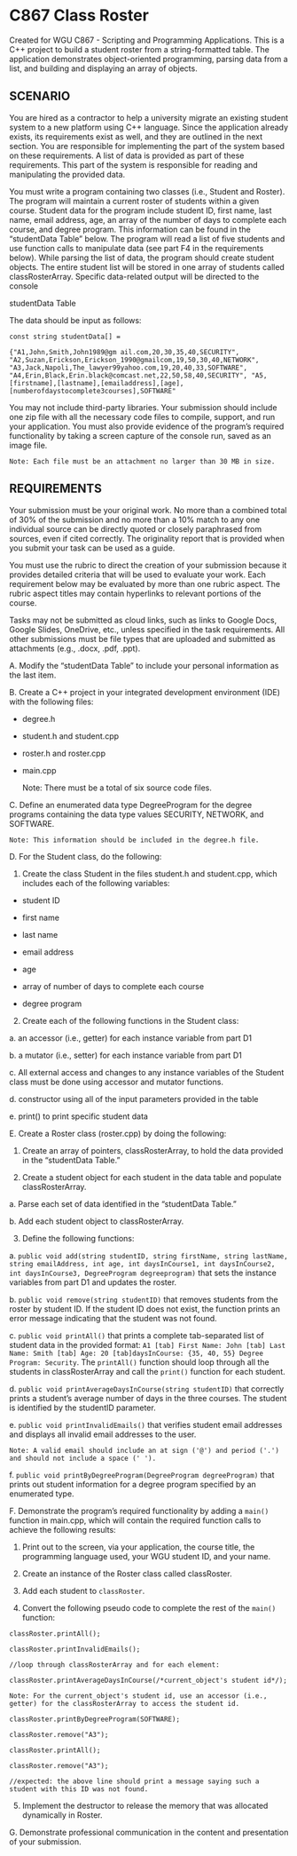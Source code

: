 # C867 Class Roster
Created for WGU C867 - Scripting and Programming Applications. This is a C++ project to build a student roster from a string-formatted table. The application demonstrates object-oriented programming, parsing data from a list, and building and displaying an array of objects.

## SCENARIO
You are hired as a contractor to help a university migrate an existing student system to a new platform using C++ language. Since the application already exists, its requirements exist as well, and they are outlined in the next section. You are responsible for implementing the part of the system based on these requirements. A list of data is provided as part of these requirements. This part of the system is responsible for reading and manipulating the provided data.

You must write a program containing two classes (i.e., Student and Roster). The program will maintain a current roster of students within a given course. Student data for the program include student ID, first name, last name, email address, age, an array of the number of days to complete each course, and degree program. This information can be found in the “studentData Table” below. The program will read a list of five students and use function calls to manipulate data (see part F4 in the requirements below). While parsing the list of data, the program should create student objects. The entire student list will be stored in one array of students called classRosterArray. Specific data-related output will be directed to the console

studentData Table

The data should be input as follows:

    const string studentData[] = 

    {"A1,John,Smith,John1989@gm ail.com,20,30,35,40,SECURITY", "A2,Suzan,Erickson,Erickson_1990@gmailcom,19,50,30,40,NETWORK", "A3,Jack,Napoli,The_lawyer99yahoo.com,19,20,40,33,SOFTWARE", "A4,Erin,Black,Erin.black@comcast.net,22,50,58,40,SECURITY", "A5,[firstname],[lastname],[emailaddress],[age], [numberofdaystocomplete3courses],SOFTWARE"

 
You may not include third-party libraries. Your submission should include one zip file with all the necessary code files to compile, support, and run your application. You must also provide evidence of the program’s required functionality by taking a screen capture of the console run, saved as an image file.

    Note: Each file must be an attachment no larger than 30 MB in size. 

## REQUIREMENTS
Your submission must be your original work. No more than a combined total of 30% of the submission and no more than a 10% match to any one individual source can be directly quoted or closely paraphrased from sources, even if cited correctly. The originality report that is provided when you submit your task can be used as a guide.

You must use the rubric to direct the creation of your submission because it provides detailed criteria that will be used to evaluate your work. Each requirement below may be evaluated by more than one rubric aspect. The rubric aspect titles may contain hyperlinks to relevant portions of the course.

Tasks may not be submitted as cloud links, such as links to Google Docs, Google Slides, OneDrive, etc., unless specified in the task requirements. All other submissions must be file types that are uploaded and submitted as attachments (e.g., .docx, .pdf, .ppt).

A.  Modify the “studentData Table” to include your personal information as the last item.

B.  Create a C++ project in your integrated development environment (IDE) with the following files:

* degree.h
* student.h and student.cpp
* roster.h and roster.cpp
* main.cpp

    Note: There must be a total of six source code files.
 
C.  Define an enumerated data type DegreeProgram for the degree programs containing the data type values SECURITY, NETWORK, and SOFTWARE.
 
    Note: This information should be included in the degree.h file.

D.  For the Student class, do the following:

  1.  Create the class Student  in the files student.h and student.cpp, which includes each of the following variables:

   * student ID

   * first name

   * last name

   * email address

   * age

   * array of number of days to complete each course

   * degree program

  2.  Create each of the following functions in the Student class:

   a.  an accessor (i.e., getter) for each instance variable from part D1

   b.  a mutator (i.e., setter) for each instance variable from part D1

   c.  All external access and changes to any instance variables of the Student class must be done using accessor and mutator functions.

   d.  constructor using all of the input parameters provided in the table

   e.  print() to print specific student data
 

E.  Create a Roster class (roster.cpp) by doing the following:

  1.  Create an array of pointers, classRosterArray, to hold the data provided in the “studentData Table.”

  2.  Create a student object for each student in the data table and populate classRosterArray.

   a.  Parse each set of data identified in the “studentData Table.”

   b.  Add each student object to classRosterArray.

  3.  Define the following functions:

   a.  `public void add(string studentID, string firstName, string lastName, string emailAddress, int age, int daysInCourse1, int daysInCourse2, int daysInCourse3, DegreeProgram degreeprogram)`  that sets the instance variables from part D1 and updates the roster.

   b.  `public void remove(string studentID)`  that removes students from the roster by student ID. If the student ID does not exist, the function prints an error message indicating that the student was not found.

   c. `public void printAll()` that prints a complete tab-separated list of student data in the provided format: `A1 [tab] First Name: John [tab] Last Name: Smith [tab] Age: 20 [tab]daysInCourse: {35, 40, 55} Degree Program: Security`. The `printAll()` function should loop through all the students in classRosterArray and call the `print()` function for each student.

   d.  `public void printAverageDaysInCourse(string studentID)`  that correctly prints a student’s average number of days in the three courses. The student is identified by the studentID parameter.

   e.  `public void printInvalidEmails()` that verifies student email addresses and displays all invalid email addresses to the user.
 

    Note: A valid email should include an at sign ('@') and period ('.') and should not include a space (' ').
 

   f.  `public void printByDegreeProgram(DegreeProgram degreeProgram)` that prints out student information for a degree program specified by an enumerated type.
 

F.  Demonstrate the program’s required functionality by adding a `main()` function in main.cpp, which will contain the required function calls to achieve the following results:

  1.  Print out to the screen, via your application, the course title, the programming language used, your WGU student ID, and your name.

  2.  Create an instance of the Roster class called classRoster.

  3.  Add each student to `classRoster`.

  4.  Convert the following pseudo code to complete the rest of the `main()` function:

    classRoster.printAll();

    classRoster.printInvalidEmails();

    //loop through classRosterArray and for each element:

    classRoster.printAverageDaysInCourse(/*current_object's student id*/);

    Note: For the current_object's student id, use an accessor (i.e., getter) for the classRosterArray to access the student id.

    classRoster.printByDegreeProgram(SOFTWARE);

    classRoster.remove("A3");

    classRoster.printAll();

    classRoster.remove("A3");

    //expected: the above line should print a message saying such a student with this ID was not found.

  5.  Implement the destructor to release the memory that was allocated dynamically in Roster.
 
G.  Demonstrate professional communication in the content and presentation of your submission.
